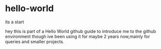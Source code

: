 # hello-world
its a start

hey this is part of a Hello World github guide to introduce me to the github environment though ive been using it for maybe 2 years now,mainly for queries and smaller projects.
